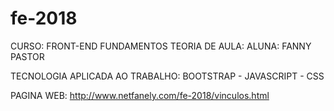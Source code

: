 # fe-2018

CURSO: FRONT-END FUNDAMENTOS
TEORIA DE AULA:
ALUNA: FANNY PASTOR

TECNOLOGIA APLICADA AO TRABALHO: BOOTSTRAP - JAVASCRIPT - CSS

PAGINA WEB: http://www.netfanely.com/fe-2018/vinculos.html
